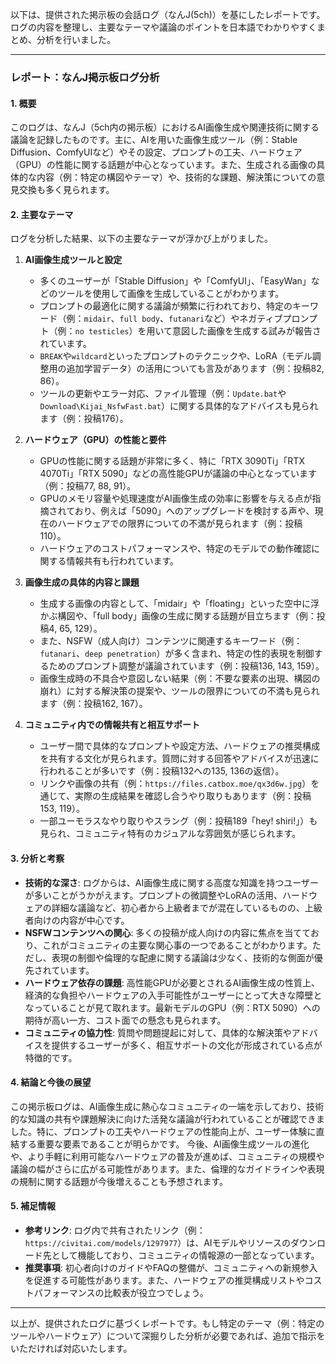 以下は、提供された掲示板の会話ログ（なんJ(5ch)）を基にしたレポートです。ログの内容を整理し、主要なテーマや議論のポイントを日本語でわかりやすくまとめ、分析を行いました。

---

### **レポート：なんJ掲示板ログ分析**

#### **1. 概要**
このログは、なんJ（5ch内の掲示板）におけるAI画像生成や関連技術に関する議論を記録したものです。主に、AIを用いた画像生成ツール（例：Stable Diffusion、ComfyUIなど）やその設定、プロンプトの工夫、ハードウェア（GPU）の性能に関する話題が中心となっています。また、生成される画像の具体的な内容（例：特定の構図やテーマ）や、技術的な課題、解決策についての意見交換も多く見られます。

#### **2. 主要なテーマ**
ログを分析した結果、以下の主要なテーマが浮かび上がりました。

1. **AI画像生成ツールと設定**
   - 多くのユーザーが「Stable Diffusion」や「ComfyUI」、「EasyWan」などのツールを使用して画像を生成していることがわかります。
   - プロンプトの最適化に関する議論が頻繁に行われており、特定のキーワード（例：`midair`、`full body`、`futanari`など）やネガティブプロンプト（例：`no testicles`）を用いて意図した画像を生成する試みが報告されています。
   - `BREAK`や`wildcard`といったプロンプトのテクニックや、LoRA（モデル調整用の追加学習データ）の活用についても言及があります（例：投稿82, 86）。
   - ツールの更新やエラー対応、ファイル管理（例：`Update.bat`や`Download\Kijai_NsfwFast.bat`）に関する具体的なアドバイスも見られます（例：投稿176）。

2. **ハードウェア（GPU）の性能と要件**
   - GPUの性能に関する話題が非常に多く、特に「RTX 3090Ti」「RTX 4070Ti」「RTX 5090」などの高性能GPUが議論の中心となっています（例：投稿77, 88, 91）。
   - GPUのメモリ容量や処理速度がAI画像生成の効率に影響を与える点が指摘されており、例えば「5090」へのアップグレードを検討する声や、現在のハードウェアでの限界についての不満が見られます（例：投稿110）。
   - ハードウェアのコストパフォーマンスや、特定のモデルでの動作確認に関する情報共有も行われています。

3. **画像生成の具体的内容と課題**
   - 生成する画像の内容として、「midair」や「floating」といった空中に浮かぶ構図や、「full body」画像の生成に関する話題が目立ちます（例：投稿4, 65, 129）。
   - また、NSFW（成人向け）コンテンツに関連するキーワード（例：`futanari`、`deep penetration`）が多く含まれ、特定の性的表現を制御するためのプロンプト調整が議論されています（例：投稿136, 143, 159）。
   - 画像生成時の不具合や意図しない結果（例：不要な要素の出現、構図の崩れ）に対する解決策の提案や、ツールの限界についての不満も見られます（例：投稿162, 167）。

4. **コミュニティ内での情報共有と相互サポート**
   - ユーザー間で具体的なプロンプトや設定方法、ハードウェアの推奨構成を共有する文化が見られます。質問に対する回答やアドバイスが迅速に行われることが多いです（例：投稿132への135, 136の返信）。
   - リンクや画像の共有（例：`https://files.catbox.moe/qx3d6w.jpg`）を通じて、実際の生成結果を確認し合うやり取りもあります（例：投稿153, 119）。
   - 一部ユーモラスなやり取りやスラング（例：投稿189「hey! shiri!」）も見られ、コミュニティ特有のカジュアルな雰囲気が感じられます。

#### **3. 分析と考察**
- **技術的な深さ**: ログからは、AI画像生成に関する高度な知識を持つユーザーが多いことがうかがえます。プロンプトの微調整やLoRAの活用、ハードウェアの詳細な議論など、初心者から上級者までが混在しているものの、上級者向けの内容が中心です。
- **NSFWコンテンツへの関心**: 多くの投稿が成人向けの内容に焦点を当てており、これがコミュニティの主要な関心事の一つであることがわかります。ただし、表現の制御や倫理的な配慮に関する議論は少なく、技術的な側面が優先されています。
- **ハードウェア依存の課題**: 高性能GPUが必要とされるAI画像生成の性質上、経済的な負担やハードウェアの入手可能性がユーザーにとって大きな障壁となっていることが見て取れます。最新モデルのGPU（例：RTX 5090）への期待が高い一方、コスト面での懸念も見られます。
- **コミュニティの協力性**: 質問や問題提起に対して、具体的な解決策やアドバイスを提供するユーザーが多く、相互サポートの文化が形成されている点が特徴的です。

#### **4. 結論と今後の展望**
この掲示板ログは、AI画像生成に熱心なコミュニティの一端を示しており、技術的な知識の共有や課題解決に向けた活発な議論が行われていることが確認できました。特に、プロンプトの工夫やハードウェアの性能向上が、ユーザー体験に直結する重要な要素であることが明らかです。
今後、AI画像生成ツールの進化や、より手軽に利用可能なハードウェアの普及が進めば、コミュニティの規模や議論の幅がさらに広がる可能性があります。また、倫理的なガイドラインや表現の規制に関する話題が今後増えることも予想されます。

#### **5. 補足情報**
- **参考リンク**: ログ内で共有されたリンク（例：`https://civitai.com/models/1297977`）は、AIモデルやリソースのダウンロード先として機能しており、コミュニティの情報源の一部となっています。
- **推奨事項**: 初心者向けのガイドやFAQの整備が、コミュニティへの新規参入を促進する可能性があります。また、ハードウェアの推奨構成リストやコストパフォーマンスの比較表が役立つでしょう。

---

以上が、提供されたログに基づくレポートです。もし特定のテーマ（例：特定のツールやハードウェア）について深掘りした分析が必要であれば、追加で指示をいただければ対応いたします。